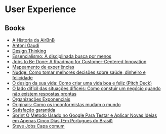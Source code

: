 # User Experience

<!--
Problem Framing
Evidence-driven design vs Data-driven programming

https://library.gv.com/how-to-choose-the-right-ux-metrics-for-your-product-5f46359ab5be
http://duco.newhaircut.com/#!/
https://medium.com/designing-atlassian/data-driven-vs-data-informed-design-in-enterprise-products-538749b1b4eb
https://measuringu.com/mixing-methods/
https://measuringu.com/qual-methods/
https://uxdesign.cc/4-pillars-of-communicating-the-value-of-user-research-ffcb3bfb0771
https://www.questionpro.com/blog/what-is-conjoint-analysis/
https://medium.com/design-ibm/how-user-researchers-can-adapt-conjoint-analysis-e198db9dc33c
https://www.uxmatters.com/mt/archives/2012/09/strengths-and-weaknesses-of-quantitative-and-qualitative-research.php

https://www.amazon.com.br/Essencialismo-Greg-Mckeown/dp/8543102146
https://www.amazon.com.br/lado-difícil-das-situações-difíceis/dp/857827976X/
https://www.amazon.com.br/Steve-Jobs-Walter-Isaacson/dp/8535919716
https://www.amazon.com.br/Sprint-Jake-Knapp-ebook/dp/B06XPPS4JW
https://www.amazon.com.br/Hist%C3%B3ria-AirBnB-Leigh-Gallagher/dp/859315638X

https://app.pluralsight.com/paths/skill/ux-design
https://app.pluralsight.com/paths/skill/ux-research
https://app.pluralsight.com/paths/skill/visual-design-for-ux

https://elementor.com/blog/custom-navigation-menu/

https://app.pluralsight.com/library/courses/ux-driven-software-design/table-of-contents
-->

## Books

- [A Historia da AirBnB](https://www.amazon.com/Historia-AirBnB-Em-Portugues-Brasil/dp/859315638X)
- [Antoni Gaudí](https://www.amazon.com.br/gp/product/8497944305/)
- [Design Thinking](https://www.amazon.com.br/gp/product/8550801348/)
- [Essencialismo: A disciplinada busca por menos](https://www.amazon.com.br/Essencialismo-disciplinada-busca-por-menos-ebook/dp/B00WJ1L21O/)
- [Jobs to Be Done: A Roadmap for Customer-Centered Innovation](https://www.amazon.com.br/gp/product/B01HJ35YNI/)
- [Mapeamento de experiências](https://www.amazon.com.br/gp/product/8550800619/)
- [Nudge: Como tomar melhores decisões sobre saúde, dinheiro e felicidade](https://www.amazon.com.br/gp/product/8547000801/)
- [O design da sua vida: Como criar uma vida boa e feliz (Pitch Deck)](https://www.amazon.com.br/gp/product/B072W8H7PK/)
- [O lado difícil das situações difíceis: Como constuir um negócio quando não existem respostas prontas](https://www.amazon.com.br/lado-dif%C3%ADcil-das-situa%C3%A7%C3%B5es-dif%C3%ADceis/dp/857827976X/)
- [Organizações Exponenciais](https://www.amazon.com.br/gp/product/8567389364/)
- [Originais: Como os inconformistas mudam o mundo](https://www.amazon.com.br/gp/product/B06XQFMLVR/)
- [Satisfação garantida](https://www.amazon.com.br/gp/product/8595080275/)
- [Sprint O Metodo Usado no Google Para Testar e Aplicar Novas Ideias em Apenas Cinco Dias (Em Portugues do Brasil)](https://www.amazon.com/Sprint-Metodo-Google-Aplicar-Portugues/dp/8551001523)
- [Steve Jobs Capa comum](https://www.amazon.com.br/Steve-Jobs-Walter-Isaacson/dp/1982176865/)

<!--
##

http://catarinasdesign.com.br/get-building-validando-ideia-de-sua-startup/

## Get out the building

- Ideação
- Hipotese
- Experimentos
- Validação
- Pivotar/Perseverar

##

Product Designer
Content Designer
UX Researcher
Visual Designer/Graphic Design

##

Produto
Design
Desenvolvimento

##

Visão Estratégica - Longo Prazo
Produtos Dia a Dia - Curto Prazo

## Eat your own dog food


-->
